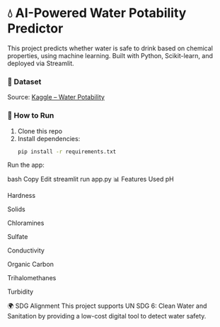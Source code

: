 # 💧 AI-Powered Water Potability Predictor

This project predicts whether water is safe to drink based on chemical properties, using machine learning. Built with Python, Scikit-learn, and deployed via Streamlit.

### 🧪 Dataset
Source: [Kaggle – Water Potability](https://www.kaggle.com/datasets/adityakadiwal/water-potability)

### 🚀 How to Run

1. Clone this repo
2. Install dependencies:
   ```bash
   pip install -r requirements.txt

Run the app:

bash
Copy
Edit
streamlit run app.py
📊 Features Used
pH

Hardness

Solids

Chloramines

Sulfate

Conductivity

Organic Carbon

Trihalomethanes

Turbidity

🌍 SDG Alignment
This project supports UN SDG 6: Clean Water and Sanitation by providing a low-cost digital tool to detect water safety.